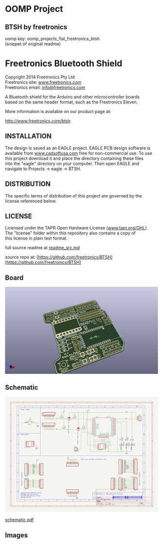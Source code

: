 # OOMP Project  
## BTSH  by freetronics  
  
oomp key: oomp_projects_flat_freetronics_btsh  
(snippet of original readme)  
  
Freetronics Bluetooth Shield  
============================  
Copyright 2014 Freetronics Pty Ltd    
Freetronics site:  www.freetronics.com    
Freetronics email: info@freetronics.com    
  
A Bluetooth shield for the Arduino and other microcontroller boards  
based on the same header format, such as the Freetronics Eleven.  
  
More information is available on our product page at:  
  
  http://www.freetronics.com/btsh  
  
  
INSTALLATION  
------------  
The design is saved as an EAGLE project. EAGLE PCB design software is  
available from www.cadsoftusa.com free for non-commercial use. To use  
this project download it and place the directory containing these files  
into the "eagle" directory on your computer. Then open EAGLE and  
navigate to Projects -> eagle -> BTSH.  
  
  
DISTRIBUTION  
------------  
The specific terms of distribution of this project are governed by the  
license referenced below.  
  
  
LICENSE  
-------  
Licensed under the TAPR Open Hardware License (www.tapr.org/OHL).  
The "license" folder within this repository also contains a copy of  
this license in plain text format.  
  
  full source readme at [readme_src.md](readme_src.md)  
  
source repo at: [https://github.com/freetronics/BTSH](https://github.com/freetronics/BTSH)  
## Board  
  
[![working_3d.png](working_3d_600.png)](working_3d.png)  
## Schematic  
  
[![working_schematic.png](working_schematic_600.png)](working_schematic.png)  
  
[schematic pdf](working_schematic.pdf)  
## Images  

